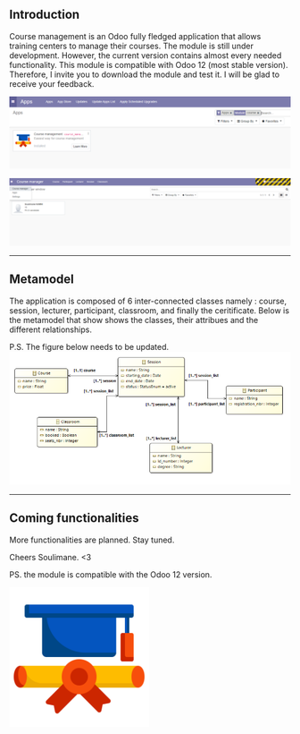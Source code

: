 ## Introduction
Course management is an Odoo fully fledged application that allows training centers to manage their courses. The module is still under development. However, the current version contains almost every needed functionality. This module is compatible with Odoo 12 (most stable version). Therefore, I invite you to download the module and test it. I will be glad to receive your feedback.

![app](https://github.com/skmn1/Course-management/blob/master/app-screenshots/app.PNG)<be/>

![lecturer-sshot](https://github.com/skmn1/Course-management/blob/master/app-screenshots/lecturer.PNG)<br/>


***
## Metamodel
The application is composed of 6 inter-connected classes namely : course, session, lecturer, participant, classroom, and finally the ceritificate. Below is the metamodel that show shows the classes, their attribues and the different relationships.

P.S. The figure below needs to be updated.
![meta-model](https://github.com/skmn1/Course-management/blob/master/app-screenshots/course-manager-model.PNG)<br/>

***

## Coming functionalities

More functionalities are planned. Stay tuned.

Cheers Soulimane. <3

PS. the module is compatible with the Odoo 12 version.

<img src="https://github.com/skmn1/Course-management/blob/master/static/description/icon.png" width="250" height="250"> <br/>

